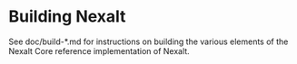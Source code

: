 Building Nexalt
================

See doc/build-*.md for instructions on building the various
elements of the Nexalt Core reference implementation of Nexalt.

